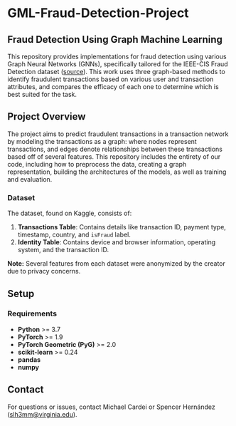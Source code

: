 # GML-Fraud-Detection-Project

## Fraud Detection Using Graph Machine Learning
This repository provides implementations for fraud detection using various Graph Neural Networks (GNNs), specifically tailored for the IEEE-CIS Fraud Detection dataset ([source](https://www.kaggle.com/competitions/ieee-fraud-detection)). This work uses three graph-based methods to identify fraudulent transactions based on various user and transaction attributes, and compares the efficacy of each one to determine which is best suited for the task.

## Project Overview
The project aims to predict fraudulent transactions in a transaction network by modeling the transactions as a graph: where nodes represent transactions, and edges denote relationships between these transactions based off of several features. This repository includes the entirety of our code, including how to preprocess the data, creating a graph representation, building the architectures of the models, as well as training and evaluation.

### Dataset

The dataset, found on Kaggle, consists of:
1. **Transactions Table**: Contains details like transaction ID, payment type, timestamp, country, and `isFraud` label.
2. **Identity Table**: Contains device and browser information, operating system, and the transaction ID. 

**Note:** Several features from each dataset were anonymized by the creator due to privacy concerns.

## Setup

### Requirements
- **Python** >= 3.7
- **PyTorch** >= 1.9
- **PyTorch Geometric (PyG)** >= 2.0
- **scikit-learn** >= 0.24
- **pandas**
- **numpy**


## Contact
For questions or issues, contact Michael Cardei or Spencer Hernández (slh3mm@virginia.edu).
